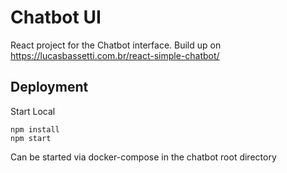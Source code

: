 # Chatbot UI

React project for the Chatbot interface. Build up on
https://lucasbassetti.com.br/react-simple-chatbot/

## Deployment

Start Local

```
npm install
npm start
```

Can be started via docker-compose in the chatbot root directory